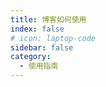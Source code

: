 ```yaml
---
title: 博客如何使用
index: false
# icon: laptop-code
sidebar: false
category:
  - 使用指南
---
```


<Catalog />
